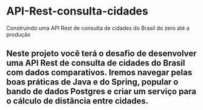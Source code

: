 # API-Rest-consulta-cidades
 Construindo uma API Rest de consulta de cidades do Brasil do zero até a produção

## Neste projeto você terá o desafio de desenvolver uma API Rest de consulta de cidades do Brasil com dados comparativos. Iremos navegar pelas boas práticas de Java e do Spring, popular o bando de dados Postgres e criar um serviço para o cálculo de distância entre cidades.
